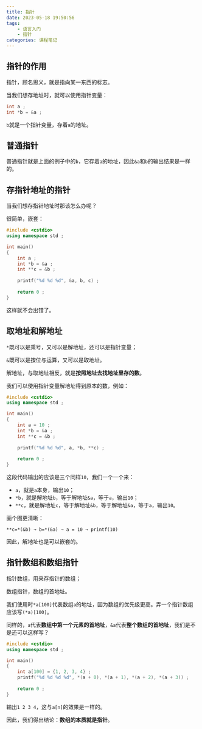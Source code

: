 ```yaml
---
title: 指针
date: 2023-05-18 19:50:56
tags:
    - 语言入门
    - 指针
categories: 课程笔记
---
```


## 指针的作用

指针，顾名思义，就是指向某一东西的标志。

当我们想存地址时，就可以使用指针变量：

```cpp
int a ;
int *b = &a ;
```

`b`就是一个指针变量，存着`a`的地址。

<!--more-->

## 普通指针

普通指针就是上面的例子中的`b`，它存着`a`的地址，因此`&a`和`b`的输出结果是一样的。

## 存指针地址的指针

当我们想存指针地址时那该怎么办呢？

很简单，嵌套：

```cpp
#include <cstdio>
using namespace std ;

int main()
{
    int a ;
    int *b = &a ;
    int **c = &b ;
    
    printf("%d %d %d", &a, b, c) ;
    
    return 0 ;
}
```

这样就不会出错了。

## 取地址和解地址

`*`既可以是乘号，又可以是解地址，还可以是指针变量；

`&`既可以是按位与运算，又可以是取地址。

解地址，与取地址相反，就是**按照地址去找地址里存的数**。

我们可以使用指针变量解地址得到原本的数，例如：

```cpp
#include <cstdio>
using namespace std ;

int main()
{
    int a = 10 ;
    int *b = &a ;
    int **c = &b ;
    
    printf("%d %d %d", a, *b, **c) ;
    
    return 0 ;
}
```

这段代码输出的应该是三个同样`10`，我们一个一个来：

- `a`，就是`a`本身，输出`10`；
- `*b`，就是解地址`b`，等于解地址`&a`，等于`a`，输出`10`；
- `**c`，就是解地址`c`，等于解地址`&b`，等于解地址`&a`，等于`a`，输出`10`。

画个图更清晰：

`**c=*(&b) → b=*(&a) → a = 10 → printf(10)`

因此，解地址也是可以嵌套的。

## 指针数组和数组指针

指针数组，用来存指针的数组；

数组指针，数组的首地址。

我们使用时`*a[100]`代表数组`a`的地址，因为数组的优先级更高。弄一个指针数组应该写`(*a)[100]`。

同样的，`a`代表**数组中第一个元素的首地址**，`&a`代表**整个数组的首地址**，我们是不是还可以这样写？

```cpp
#include <cstdio>
using namespace std ;

int main()
{
    int a[100] = {1, 2, 3, 4} ;
    printf("%d %d %d %d", *(a + 0), *(a + 1), *(a + 2), *(a + 3)) ;
    
    return 0 ;
}
```

输出`1 2 3 4`，这与`a[n]`的效果是一样的。

因此，我们得出结论：**数组的本质就是指针**。
